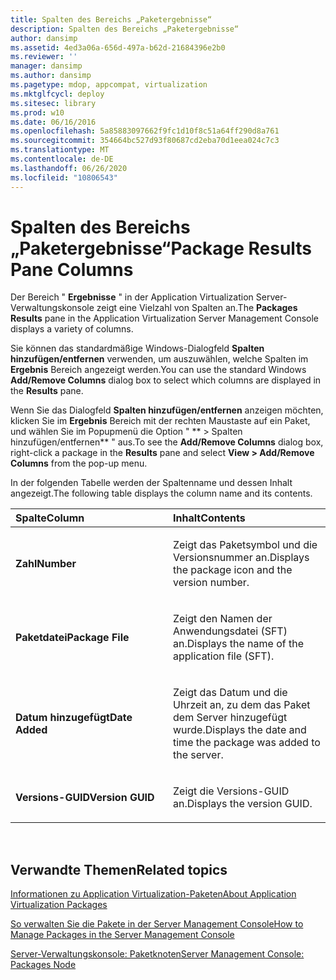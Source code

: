 ```yaml
---
title: Spalten des Bereichs „Paketergebnisse“
description: Spalten des Bereichs „Paketergebnisse“
author: dansimp
ms.assetid: 4ed3a06a-656d-497a-b62d-21684396e2b0
ms.reviewer: ''
manager: dansimp
ms.author: dansimp
ms.pagetype: mdop, appcompat, virtualization
ms.mktglfcycl: deploy
ms.sitesec: library
ms.prod: w10
ms.date: 06/16/2016
ms.openlocfilehash: 5a85883097662f9fc1d10f8c51a64ff290d8a761
ms.sourcegitcommit: 354664bc527d93f80687cd2eba70d1eea024c7c3
ms.translationtype: MT
ms.contentlocale: de-DE
ms.lasthandoff: 06/26/2020
ms.locfileid: "10806543"
---
```

# <span data-ttu-id="be92b-103">Spalten des Bereichs „Paketergebnisse“</span><span class="sxs-lookup"><span data-stu-id="be92b-103">Package Results Pane Columns</span></span>


<span data-ttu-id="be92b-104">Der Bereich " **Ergebnisse** " in der Application Virtualization Server-Verwaltungskonsole zeigt eine Vielzahl von Spalten an.</span><span class="sxs-lookup"><span data-stu-id="be92b-104">The **Packages Results** pane in the Application Virtualization Server Management Console displays a variety of columns.</span></span>

<span data-ttu-id="be92b-105">Sie können das standardmäßige Windows-Dialogfeld **Spalten hinzufügen/entfernen** verwenden, um auszuwählen, welche Spalten im **Ergebnis** Bereich angezeigt werden.</span><span class="sxs-lookup"><span data-stu-id="be92b-105">You can use the standard Windows **Add/Remove Columns** dialog box to select which columns are displayed in the **Results** pane.</span></span>

<span data-ttu-id="be92b-106">Wenn Sie das Dialogfeld **Spalten hinzufügen/entfernen** anzeigen möchten, klicken Sie im **Ergebnis** Bereich mit der rechten Maustaste auf ein Paket, und wählen Sie im Popupmenü die Option " \*\* &gt; Spalten hinzufügen/entfernen\*\* " aus.</span><span class="sxs-lookup"><span data-stu-id="be92b-106">To see the **Add/Remove Columns** dialog box, right-click a package in the **Results** pane and select **View &gt; Add/Remove Columns** from the pop-up menu.</span></span>

<span data-ttu-id="be92b-107">In der folgenden Tabelle werden der Spaltenname und dessen Inhalt angezeigt.</span><span class="sxs-lookup"><span data-stu-id="be92b-107">The following table displays the column name and its contents.</span></span>

<table>
<colgroup>
<col width="50%" />
<col width="50%" />
</colgroup>
<thead>
<tr class="header">
<th align="left"><span data-ttu-id="be92b-108">Spalte</span><span class="sxs-lookup"><span data-stu-id="be92b-108">Column</span></span></th>
<th align="left"><span data-ttu-id="be92b-109">Inhalt</span><span class="sxs-lookup"><span data-stu-id="be92b-109">Contents</span></span></th>
</tr>
</thead>
<tbody>
<tr class="odd">
<td align="left"><p><strong><span data-ttu-id="be92b-110">Zahl</span><span class="sxs-lookup"><span data-stu-id="be92b-110">Number</span></span></strong></p></td>
<td align="left"><p><span data-ttu-id="be92b-111">Zeigt das Paketsymbol und die Versionsnummer an.</span><span class="sxs-lookup"><span data-stu-id="be92b-111">Displays the package icon and the version number.</span></span></p></td>
</tr>
<tr class="even">
<td align="left"><p><strong><span data-ttu-id="be92b-112">Paketdatei</span><span class="sxs-lookup"><span data-stu-id="be92b-112">Package File</span></span></strong></p></td>
<td align="left"><p><span data-ttu-id="be92b-113">Zeigt den Namen der Anwendungsdatei (SFT) an.</span><span class="sxs-lookup"><span data-stu-id="be92b-113">Displays the name of the application file (SFT).</span></span></p></td>
</tr>
<tr class="odd">
<td align="left"><p><strong><span data-ttu-id="be92b-114">Datum hinzugefügt</span><span class="sxs-lookup"><span data-stu-id="be92b-114">Date Added</span></span></strong></p></td>
<td align="left"><p><span data-ttu-id="be92b-115">Zeigt das Datum und die Uhrzeit an, zu dem das Paket dem Server hinzugefügt wurde.</span><span class="sxs-lookup"><span data-stu-id="be92b-115">Displays the date and time the package was added to the server.</span></span></p></td>
</tr>
<tr class="even">
<td align="left"><p><strong><span data-ttu-id="be92b-116">Versions-GUID</span><span class="sxs-lookup"><span data-stu-id="be92b-116">Version GUID</span></span></strong></p></td>
<td align="left"><p><span data-ttu-id="be92b-117">Zeigt die Versions-GUID an.</span><span class="sxs-lookup"><span data-stu-id="be92b-117">Displays the version GUID.</span></span></p></td>
</tr>
</tbody>
</table>

 

## <span data-ttu-id="be92b-118">Verwandte Themen</span><span class="sxs-lookup"><span data-stu-id="be92b-118">Related topics</span></span>


[<span data-ttu-id="be92b-119">Informationen zu Application Virtualization-Paketen</span><span class="sxs-lookup"><span data-stu-id="be92b-119">About Application Virtualization Packages</span></span>](about-application-virtualization-packages.md)

[<span data-ttu-id="be92b-120">So verwalten Sie die Pakete in der Server Management Console</span><span class="sxs-lookup"><span data-stu-id="be92b-120">How to Manage Packages in the Server Management Console</span></span>](how-to-manage-packages-in-the-server-management-console.md)

[<span data-ttu-id="be92b-121">Server-Verwaltungskonsole: Paketknoten</span><span class="sxs-lookup"><span data-stu-id="be92b-121">Server Management Console: Packages Node</span></span>](server-management-console-packages-node.md)

 

 





